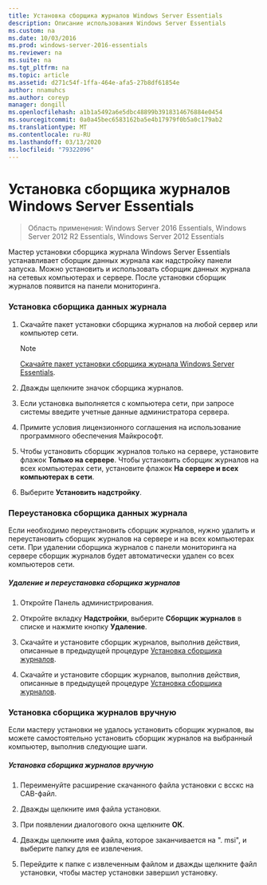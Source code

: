 ```yaml
---
title: Установка сборщика журналов Windows Server Essentials
description: Описание использования Windows Server Essentials
ms.custom: na
ms.date: 10/03/2016
ms.prod: windows-server-2016-essentials
ms.reviewer: na
ms.suite: na
ms.tgt_pltfrm: na
ms.topic: article
ms.assetid: d271c54f-1ffa-464e-afa5-27b8df61854e
author: nnamuhcs
ms.author: coreyp
manager: dongill
ms.openlocfilehash: a1b1a5492a6e5dbc48899b3918314676884e0454
ms.sourcegitcommit: 0a0a45bec6583162ba5e4b17979f0b5a0c179ab2
ms.translationtype: MT
ms.contentlocale: ru-RU
ms.lasthandoff: 03/13/2020
ms.locfileid: "79322096"
---
```

# <a name="install-the-windows-server-essentials-log-collector"></a>Установка сборщика журналов Windows Server Essentials

>Область применения: Windows Server 2016 Essentials, Windows Server 2012 R2 Essentials, Windows Server 2012 Essentials

Мастер установки сборщика журнала Windows Server Essentials устанавливает сборщик данных журнала как надстройку панели запуска. Можно установить и использовать сборщик данных журнала на сетевых компьютерах и сервере. После установки сборщик журналов появится на панели мониторинга.  
  
###  <a name="BKMK_ToInstall"></a>Установка сборщика данных журнала  
  
1.  Скачайте пакет установки сборщика журналов на любой сервер или компьютер сети.  
  
    > [!NOTE]
    > [Скачайте пакет установки сборщика журнала Windows Server Essentials](https://www.microsoft.com/download/details.aspx?id=34821).  
  
2.  Дважды щелкните значок сборщика журналов.  
  
3.  Если установка выполняется с компьютера сети, при запросе системы введите учетные данные администратора сервера.  
  
4.  Примите условия лицензионного соглашения на использование программного обеспечения Майкрософт.  
  
5.  Чтобы установить сборщик журналов только на сервере, установите флажок **Только на сервере**. Чтобы установить сборщик журналов на всех компьютерах сети, установите флажок **На сервере и всех компьютерах в сети**.  
  
6.  Выберите **Установить надстройку**.  
  
###  <a name="BKMK_Reinstall"></a>Переустановка сборщика данных журнала  
 Если необходимо переустановить сборщик журналов, нужно удалить и переустановить сборщик журналов на сервере и на всех компьютерах сети. При удалении сборщика журналов с панели мониторинга на сервере сборщик журналов будет автоматически удален со всех компьютеров сети.  
  
##### <a name="to-uninstall-and-reinstall-the-log-collector"></a>Удаление и переустановка сборщика журналов  
  
1.  Откройте Панель администрирования.  
  
2.  Откройте вкладку **Надстройки**, выберите **Сборщик журналов** в списке и нажмите кнопку **Удаление**.  
  

3.  Скачайте и установите сборщик журналов, выполнив действия, описанные в предыдущей процедуре [Установка сборщика журналов](Install-the-Windows-Server-Essentials-Log-Collector.md#BKMK_ToInstall).  

3.  Скачайте и установите сборщик журналов, выполнив действия, описанные в предыдущей процедуре [Установка сборщика журналов](../support/Install-the-Windows-Server-Essentials-Log-Collector.md#BKMK_ToInstall).  

  
### <a name="manually-install-the-log-collector"></a>Установка сборщика журналов вручную  
 Если мастеру установки не удалось установить сборщик журналов, вы можете самостоятельно установить сборщик журналов на выбранный компьютер, выполнив следующие шаги.  
  
##### <a name="to-manually-install-the-log-collector"></a>Установка сборщика журналов вручную  
  
1.  Переименуйте расширение скачанного файла установки с всскс на CAB-файл.  
  
2.  Дважды щелкните имя файла установки.  
  
3.  При появлении диалогового окна щелкните **ОК**.  
  
4.  Дважды щелкните имя файла, которое заканчивается на ". msi", и выберите папку для ее извлечения.  
  
5.  Перейдите к папке с извлеченным файлом и дважды щелкните файл установки, чтобы мастер установки завершил установку.
